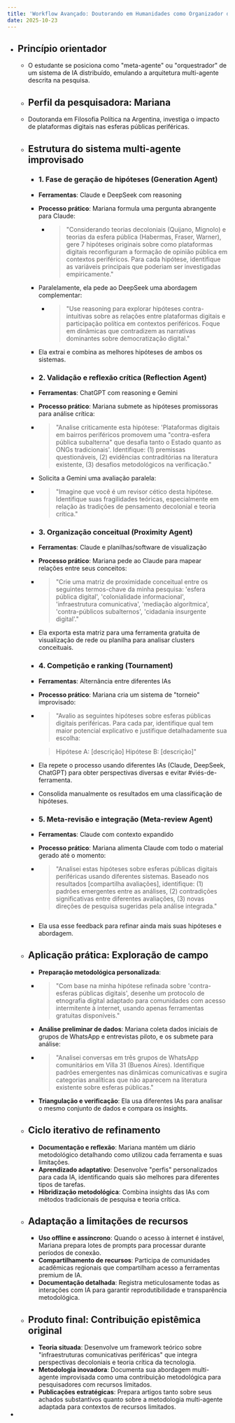 ```yaml
---
title: 'Workflow Avançado: Doutorando em Humanidades como Organizador de Agentes IA'
date: 2025-10-23
---
```


- ## Princípio orientador
	- O estudante se posiciona como "meta-agente" ou "orquestrador" de um sistema de IA distribuído, emulando a arquitetura multi-agente descrita na pesquisa.
	- ## Perfil da pesquisadora: Mariana
	- Doutoranda em Filosofia Política na Argentina, investiga o impacto de plataformas digitais nas esferas públicas periféricas.
	- ## Estrutura do sistema multi-agente improvisado
		- ### 1. Fase de geração de hipóteses (Generation Agent)
		- **Ferramentas**: Claude e DeepSeek com reasoning
		- **Processo prático**: Mariana formula uma pergunta abrangente para Claude:
			- > "Considerando teorias decoloniais (Quijano, Mignolo) e teorias da esfera pública (Habermas, Fraser, Warner), gere 7 hipóteses originais sobre como plataformas digitais reconfiguram a formação de opinião pública em contextos periféricos. Para cada hipótese, identifique as variáveis principais que poderiam ser investigadas empiricamente."
		- Paralelamente, ela pede ao DeepSeek uma abordagem complementar:
			- >"Use reasoning para explorar hipóteses contra-intuitivas sobre as relações entre plataformas digitais e participação política em contextos periféricos. Foque em dinâmicas que contradizem as narrativas dominantes sobre democratização digital."
		- Ela extrai e combina as melhores hipóteses de ambos os sistemas.
		- ### 2. Validação e reflexão crítica (Reflection Agent)
		- **Ferramentas**: ChatGPT com reasoning e Gemini
		- **Processo prático**: Mariana submete as hipóteses promissoras para análise crítica:
		- >"Analise criticamente esta hipótese: 'Plataformas digitais em bairros periféricos promovem uma "contra-esfera pública subalterna" que desafia tanto o Estado quanto as ONGs tradicionais'. Identifique: (1) premissas questionáveis, (2) evidências contraditórias na literatura existente, (3) desafios metodológicos na verificação."
		- Solicita a Gemini uma avaliação paralela:
		- > "Imagine que você é um revisor cético desta hipótese. Identifique suas fragilidades teóricas, especialmente em relação às tradições de pensamento decolonial e teoria crítica."
		- ### 3. Organização conceitual (Proximity Agent)
		- **Ferramentas**: Claude e planilhas/software de visualização
		- **Processo prático**: Mariana pede ao Claude para mapear relações entre seus conceitos:
		- > "Crie uma matriz de proximidade conceitual entre os seguintes termos-chave da minha pesquisa: 'esfera pública digital', 'colonialidade informacional', 'infraestrutura comunicativa', 'mediação algorítmica', 'contra-públicos subalternos', 'cidadania insurgente digital'."
		- Ela exporta esta matriz para uma ferramenta gratuita de visualização de rede ou planilha para analisar clusters conceituais.
		- ### 4. Competição e ranking (Tournament)
		- **Ferramentas**: Alternância entre diferentes IAs
		- **Processo prático**: Mariana cria um sistema de "torneio" improvisado:
		- > "Avalio as seguintes hipóteses sobre esferas públicas digitais periféricas. Para cada par, identifique qual tem maior potencial explicativo e justifique detalhadamente sua escolha:
		  
		  > Hipótese A: [descrição]
		  > Hipótese B: [descrição]"
		- Ela repete o processo usando diferentes IAs (Claude, DeepSeek, ChatGPT) para obter perspectivas diversas e evitar #viés-de-ferramenta.
		- Consolida manualmente os resultados em uma classificação de hipóteses.
		- ### 5. Meta-revisão e integração (Meta-review Agent)
		- **Ferramentas**: Claude com contexto expandido
		- **Processo prático**: Mariana alimenta Claude com todo o material gerado até o momento:
		- >"Analisei estas hipóteses sobre esferas públicas digitais periféricas usando diferentes sistemas. Baseado nos resultados [compartilha avaliações], identifique: (1) padrões emergentes entre as análises, (2) contradições significativas entre diferentes avaliações, (3) novas direções de pesquisa sugeridas pela análise integrada."
		  ```
		- Ela usa esse feedback para refinar ainda mais suas hipóteses e abordagem.
	- ## Aplicação prática: Exploração de campo
		- **Preparação metodológica personalizada**:
		- > "Com base na minha hipótese refinada sobre 'contra-esferas públicas digitais', desenhe um protocolo de etnografia digital adaptado para comunidades com acesso intermitente à internet, usando apenas ferramentas gratuitas disponíveis."
		- **Análise preliminar de dados**: Mariana coleta dados iniciais de grupos de WhatsApp e entrevistas piloto, e os submete para análise:
		- > "Analisei conversas em três grupos de WhatsApp comunitários em Villa 31 (Buenos Aires). Identifique padrões emergentes nas dinâmicas comunicativas e sugira categorias analíticas que não aparecem na literatura existente sobre esferas públicas."
		- **Triangulação e verificação**: Ela usa diferentes IAs para analisar o mesmo conjunto de dados e compara os insights.
	- ## Ciclo iterativo de refinamento
		- **Documentação e reflexão**: Mariana mantém um diário metodológico detalhando como utilizou cada ferramenta e suas limitações.
		- **Aprendizado adaptativo**: Desenvolve "perfis" personalizados para cada IA, identificando quais são melhores para diferentes tipos de tarefas.
		- **Hibridização metodológica**: Combina insights das IAs com métodos tradicionais de pesquisa e teoria crítica.
	- ## Adaptação a limitações de recursos
		- **Uso offline e assíncrono**: Quando o acesso à internet é instável, Mariana prepara lotes de prompts para processar durante períodos de conexão.
		- **Compartilhamento de recursos**: Participa de comunidades acadêmicas regionais que compartilham acesso a ferramentas premium de IA.
		- **Documentação detalhada**: Registra meticulosamente todas as interações com IA para garantir reprodutibilidade e transparência metodológica.
	- ## Produto final: Contribuição epistêmica original
		- **Teoria situada**: Desenvolve um framework teórico sobre "infraestruturas comunicativas periféricas" que integra perspectivas decoloniais e teoria crítica da tecnologia.
		- **Metodologia inovadora**: Documenta sua abordagem multi-agente improvisada como uma contribuição metodológica para pesquisadores com recursos limitados.
		- **Publicações estratégicas**: Prepara artigos tanto sobre seus achados substantivos quanto sobre a metodologia multi-agente adaptada para contextos de recursos limitados.
-
